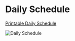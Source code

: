 Daily Schedule
==============

[Printable Daily Schedule](/media/5373b7b45233c-daily-schedule.pdf)

![Daily Schedule](/media/4e80e04bf2d9c-daily_schedule.jpg)
